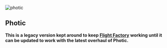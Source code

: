 ![photic](https://stefandebruyn.github.io/assets/images/photic-banner.png)

## Photic

**This is a legacy version kept around to keep
[Flight Factory](https://github.com/longhorn-rocketry/flight-factory) working
until it can be updated to work with the latest overhaul of Photic.**
